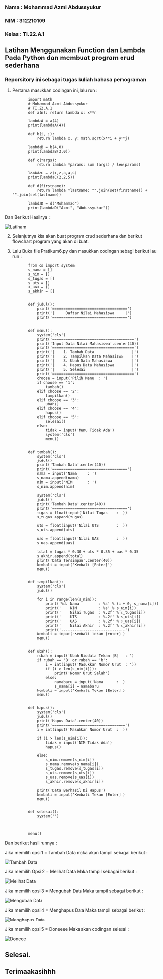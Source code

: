 ### Nama    : Mohammad Azmi Abdussyukur
### NIM     : 312210109
### Kelas   : TI.22.A.1

## Latihan Menggunakan Function dan Lambda Pada Python dan membuat program crud sederhana

### Reporsitory ini sebagai tugas kuliah bahasa pemograman


1. Pertama masukkan codingan ini, lalu run :

              import math
              # Mohammad Azmi Abdussyukur
              # TI.22.A.1
              def a(n): return lambda x: x**n

              lambdaA = a(4)
              print(lambdaA(4))

              def b(i, j):
                  return lambda x, y: math.sqrt(x**i + y**j)

              lambdaB = b(4,0)
              print(lambdaB(3,0))

              def c(*args):
                  return lambda *params: sum (args) / len(params)

              lambdaC = c(1,2,3,4,5)
              print(lambdaC(2,2,5))

              def d(firstname):
                  return lambda *lastname: "".join(set(firstname)) + "".join(set(lastname))

              lambdaD = d("Mohammad")
              print(lambdaD("Azmi", "Abdussyukur"))
              
              
Dan Berikut Hasilnya :

![Latiham](https://user-images.githubusercontent.com/115864496/205640373-63a678f4-7dec-4bbd-9830-f97eb09343a0.png)


2. Selanjutnya kita akan buat program crud sederhana dan berikut flowchart program yang akan di buat.



3. Lalu Buka file Pratikum6.py dan masukkan codingan sebagi berikut lau run :

              from os import system
              s_nama = []
              s_nim = []
              s_tugas = []
              s_uts = []
              s_uas = []
              s_akhir = []


              def judul():
                  print('==================================')
                  print('|     Daftar Nilai Mahasiswa     |')
                  print('==================================')


              def menu():
                  system('cls')
                  print('=====================================')
                  print('Input Data Nilai Mahasiswa'.center(40))
                  print('=====================================')
                  print('|    1. Tambah Data                 |')
                  print('|    2. Tampilkan Data Mahasiswa    |')
                  print('|    3. Ubah Data Mahasiswa         |')
                  print('|    4. Hapus Data Mahasiswa        |')
                  print('|    5. Selesai                     |')
                  print('=====================================')
                  choose = input('Pilih Menu  : ')
                  if choose == '1':
                      tambah()
                  elif choose == '2':
                      tampilkan()
                  elif choose == '3':
                      ubah()
                  elif choose == '4':
                      hapus()
                  elif choose == '5':
                      selesai()
                  else:
                      tidak = input('Menu Tidak Ada')
                      system('cls')
                      menu()


              def tambah():
                  system('cls')
                  judul()
                  print('Tambah Data'.center(40))
                  print('==================================')
                  nama = input('Nama     : ')
                  s_nama.append(nama)
                  nim = input('NIM       : ')
                  s_nim.append(nim)

                  system('cls')
                  judul()
                  print('Tambah Data'.center(40))
                  print('==================================')
                  tugas = float(input('Nilai Tugas    : '))
                  s_tugas.append(tugas)

                  uts = float(input('Nilai UTS        : '))
                  s_uts.append(uts)

                  uas = float(input('Nilai UAS        : '))
                  s_uas.append(uas)

                  total = tugas * 0.30 + uts * 0.35 + uas * 0.35
                  s_akhir.append(total)
                  print('Data Tersimpan'.center(40))
                  kembali = input('Kembali [Enter]')
                  menu()


              def tampilkan():
                  system('cls')
                  judul()

                  for i in range(len(s_nim)):
                      print('%d. Nama         : %s' % (i + 0, s_nama[i]))
                      print('    NIM          : %s' % s_nim[i])
                      print('    Nilai Tugas  : %.2f' % s_tugas[i])
                      print('    UTS          : %.2f' % s_uts[i])
                      print('    UAS          : %.2f' % s_uas[i])
                      print('    Nilai Akhir  : %.2f' % s_akhir[i])
                      print('-----------------------------')
                  kembali = input('Kembali Tekan [Enter]')
                  menu()


              def ubah():
                  rubah = input('Ubah Biodata Tekan [B]   : ')
                  if rubah == 'B' or rubah == 'b':
                      i = int(input('Masukkan Nomor Urut  : '))
                      if (i > len(s_nim[i])):
                          print('Nomor Urut Salah')
                      else:
                          namabaru = input('Nama      : ')
                          s_nama[i] = namabaru
                  kembali = input('Kembali Tekan [Enter]')
                  menu()


              def hapus():
                  system('cls')
                  judul()
                  print('Hapus Data'.center(40))
                  print('=================================')
                  i = int(input('Masukkan Nomor Urut  : '))

                  if (i > len(s_nim[i])):
                      tidak = input('NIM Tidak Ada')
                      hapus()

                  else:
                      s_nim.remove(s_nim[i])
                      s_nama.remove(s_nama[i])
                      s_tugas.remove(s_tugas[i])
                      s_uts.remove(s_uts[i])
                      s_uas.remove(s_uas[i])
                      s_akhir.remove(s_akhir[i])

                  print('Data Berhasil Di Hapus')
                  kembali = input('Kembali Tekan [Enter]')
                  menu()


              def selesai():
                  system('')



              menu()
              
              
              
Dan berikut hasil runnya :

Jika memilih opsi 1 = Tambah Data maka akan tampil sebagai berikut :

![Tambah Data](https://user-images.githubusercontent.com/115864496/205642533-591077a1-1d73-4bb8-aa4a-fde916302340.png)


Jika memilih Opsi 2 = Melihat Data Maka tampil sebagai berikut :

![Melihat Data](https://user-images.githubusercontent.com/115864496/205642778-ee9be6c2-14b6-4130-a1dd-86bb7287013a.png)


Jika memilih opsi 3 = Mengubah Data Maka tampil sebagai berikut :

![Mengubah Data](https://user-images.githubusercontent.com/115864496/205643019-e8c2b65f-246a-4688-a4ec-e3eb530ce016.png)


Jika memilih opsi 4 = Menghapus Data Maka tampil sebagai berikut :

![Menghapus Data](https://user-images.githubusercontent.com/115864496/205643527-6ed76b9e-54e2-4c0d-9c2c-d1e474196948.png)


Jika memilih opsi 5 = Doneeee Maka akan codingan selesai :

![Doneee](https://user-images.githubusercontent.com/115864496/205643773-a6ad2edf-0424-4360-89a8-6b14f59124ca.png)


## Selesai. 
## Terimaakasihhh
